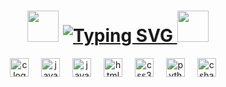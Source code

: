 <div align="center">
  <h1>
  <img src="https://media0.giphy.com/media/v1.Y2lkPTc5MGI3NjExbXFhczB6N3NqcjRyazB4eGI4NGx3cHFmYXltNWU0OTh2am9zaHVqNiZlcD12MV9pbnRlcm5hbF9naWZfYnlfaWQmY3Q9Zw/Dg4TxjYikCpiGd7tYs/giphy.gif" width="50px" height="50px"/>
 
  <a href="https://git.io/typing-svg">
    <img src="https://readme-typing-svg.demolab.com?font=VT323&size=27&pause=1000&color=B703C3&center=true&vCenter=true&width=450&lines=Hello+there+!+Welcome+to+my+Github++%3AD+!" alt="Typing SVG" />
  </a>
  
  <img src="https://media0.giphy.com/media/v1.Y2lkPTc5MGI3NjExbXFhczB6N3NqcjRyazB4eGI4NGx3cHFmYXltNWU0OTh2am9zaHVqNiZlcD12MV9pbnRlcm5hbF9naWZfYnlfaWQmY3Q9Zw/Dg4TxjYikCpiGd7tYs/giphy.gif" width="50px" height="50px"/>
  </h1>
</div>




<div align="center">
  <img src="https://cdn.jsdelivr.net/gh/devicons/devicon/icons/c/c-original.svg" height="30" alt="c logo"  />
  <img width="12" />
  
  <img src="https://cdn.jsdelivr.net/gh/devicons/devicon/icons/java/java-original.svg" height="30" alt="java logo"  />
  <img width="12" />
  
  <img src="https://cdn.jsdelivr.net/gh/devicons/devicon/icons/javascript/javascript-original.svg" height="30" alt="javascript logo"  />
  <img width="12" />
  
  <img src="https://cdn.jsdelivr.net/gh/devicons/devicon/icons/html5/html5-original.svg" height="30" alt="html5 logo"  />
  <img width="12" />
  
  <img src="https://cdn.jsdelivr.net/gh/devicons/devicon/icons/css3/css3-original.svg" height="30" alt="css3 logo"  />
  <img width="12" />
  
  <img src="https://cdn.jsdelivr.net/gh/devicons/devicon/icons/python/python-original.svg" height="30" alt="python logo"  />
  <img width="12" />
  
  <img src="https://cdn.jsdelivr.net/gh/devicons/devicon/icons/csharp/csharp-original.svg" height="30" alt="csharp logo"  />
  <img width="12" />
</div>
